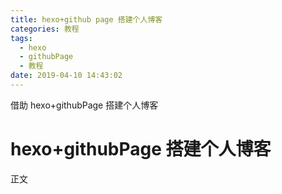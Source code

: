 ```yaml
---
title: hexo+github page 搭建个人博客
categories: 教程
tags:
  - hexo
  - githubPage
  - 教程
date: 2019-04-10 14:43:02
---
```


借助 hexo+githubPage 搭建个人博客

<!-- more -->

# hexo+githubPage 搭建个人博客
正文

